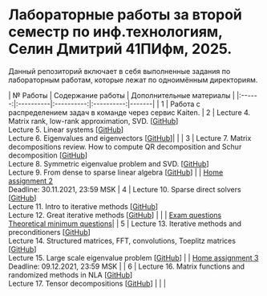 # Лабораторные работы за второй семестр по инф.технологиям, Селин Дмитрий 41ПИфм, 2025.

Данный репозиторий включает в себя выполненные задания по лабораторным работам, которые лежат по одноимённым директориям.

| № Работы | Содержание работы | Дополнительные материалы |
|:------:|:----------|:----------:|:----------:|-------|
| 1 | Работа с распределением задач в команде через сервис Kaiten.
| 2 | Lecture 4. Matrix rank, low-rank approximation, SVD. [[GitHub](./lectures/lecture4/lecture-4.ipynb)] <br> Lecture 5. Linear systems [[GitHub](./lectures/lecture5/lecture-5.ipynb)] <br> Lecture 6. Eigenvalues and eigenvectors [[GitHub](./lectures/lecture6/lecture-6.ipynb)]|  | 
| 3 | Lecture 7. Matrix decompositions review. How to compute QR decomposition and Schur decomposition [[GitHub](./lectures/lecture7/lecture-7.ipynb)] <br> Lecture 8. Symmetric eigenvalue problem and SVD. [[GitHub](./lectures/lecture8/lecture-8.ipynb)] <br> Lecture 9. From dense to sparse linear algebra [[GitHub](./lectures/lecture9/lecture-9.ipynb)] |  | [Home assignment 2](./hw/hw2/hw2.ipynb) <br> Deadline: 30.11.2021, 23:59 MSK 
| 4 | Lecture 10. Sparse direct solvers [[GitHub](./lectures/lecture10/lecture-10.ipynb)] <br> Lecture 11. Intro to iterative methods [[GitHub](./lectures/lecture11/lecture-11.ipynb)] <br> Lecture 12. Great iterative methods [[GitHub](./lectures/lecture12/lecture-12.ipynb)] | | | [Exam questions](./exam/exam_questions.pdf) <br> [Theoretical minimum questions](./exam/teormin.pdf)|
| 5 | Lecture 13. Iterative methods and preconditioners [[GitHub](./lectures/lecture13/lecture-13.ipynb)] <br> Lecture 14. Structured matrices, FFT, convolutions, Toeplitz matrices [[GitHub](./lectures/lecture14/lecture-14.ipynb)] <br> Lecture 15. Large scale eigenvalue problem [[GitHub](./lectures/lecture15/lecture-15.ipynb)] | | [Home assignment 3](./hw/hw3/hw3.ipynb) <br> Deadline: 09.12.2021, 23:59 MSK |
| 6 | Lecture 16. Matrix functions and randomized methods in NLA [[GitHub](./lectures/lecture16/lecture-16.ipynb)] <br> Lecture 17. Tensor decompositions [[GitHub](./lectures/lecture17/lecture-17.ipynb)] | | |
